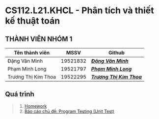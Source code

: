 # CS112.L21.KHCL - Phân tích và thiết kế thuật toán

## **THÀNH VIÊN NHÓM 1**
Tên thành viên | MSSV | Github 
   ----------|------------|------------ 
   Đặng Văn Minh| 19521832 | [__*Đặng Văn Minh*__](https://github.com/DangMinh21)
   Phạm Minh Long | 19521797 | [__*Phạm Minh Long*__](https://github.com/LongPML)
   Trương Thị Kim Thoa | 19522295 | [__*Trương Thị Kim Thoa*__](https://github.com/kimthoa1652001) 
   
## Quá trình

>1. [Homework](https://github.com/LongPML/CS112.L21.KHCL/tree/main/Homework)
>2. [Báo cáo chủ đề: Program Testing (Unit Test)](https://github.com/LongPML/CS112.L21.KHCL/tree/main/B%C3%A1o%20c%C3%A1o%20ch%E1%BB%A7%20%C4%91%E1%BB%81)
